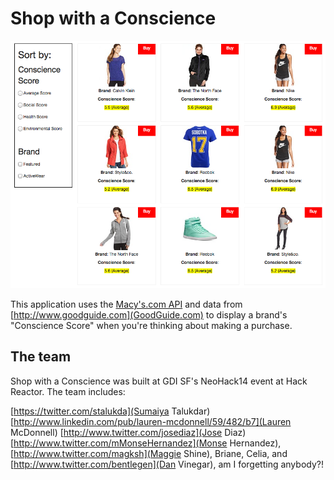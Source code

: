 Shop with a Conscience
====================
![Shop with a Conscience](https://github.com/magshi/shop-with-conscience/blob/master/img/swc-screenshot.png)

This application uses the [Macy's.com API](http://developer.macys.com) and data from [http://www.goodguide.com](GoodGuide.com) to display a brand's "Conscience Score" when you're thinking about making a purchase.

The team
--------------------
Shop with a Conscience was built at GDI SF's NeoHack14 event at Hack Reactor. The team includes:

[https://twitter.com/stalukda](Sumaiya Talukdar)
[http://www.linkedin.com/pub/lauren-mcdonnell/59/482/b7](Lauren McDonnell)
[http://www.twitter.com/josediaz](Jose Diaz)
[http://www.twitter.com/mMonseHernandez](Monse Hernandez), [http://www.twitter.com/magksh](Maggie Shine), Briane, Celia, and [http://www.twitter.com/bentlegen](Dan Vinegar), am I forgetting anybody?!
